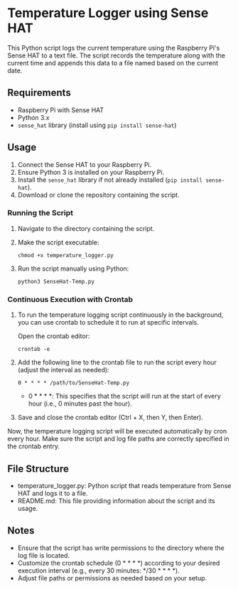 # Temperature Logger using Sense HAT

This Python script logs the current temperature using the Raspberry Pi's Sense HAT to a text file. The script records the temperature along with the current time and appends this data to a file named based on the current date.

## Requirements

- Raspberry Pi with Sense HAT
- Python 3.x
- `sense_hat` library (install using `pip install sense-hat`)

## Usage

1. Connect the Sense HAT to your Raspberry Pi.
2. Ensure Python 3 is installed on your Raspberry Pi.
3. Install the `sense_hat` library if not already installed (`pip install sense-hat`).
4. Download or clone the repository containing the script.

### Running the Script

1. Navigate to the directory containing the script.
2. Make the script executable:

   ```console
   chmod +x temperature_logger.py
   ```
3. Run the script manually using Python:

    ```console
    python3 SenseHat-Temp.py
    ```

### Continuous Execution with Crontab

1. To run the temperature logging script continuously in the background, you can use crontab to schedule it to run at specific intervals.

    Open the crontab editor:

    ```console
    crontab -e
    ```

2. Add the following line to the crontab file to run the script every hour (adjust the interval as needed):

    ```console
    0 * * * * /path/to/SenseHat-Temp.py
    ```
    
    - 0 * * * *: This specifies that the script will run at the start of every hour (i.e., 0 minutes past the hour).
        
3. Save and close the crontab editor (Ctrl + X, then Y, then Enter).

Now, the temperature logging script will be executed automatically by cron every hour. Make sure the script and log file paths are correctly specified in the crontab entry.

## File Structure

   - temperature_logger.py: Python script that reads temperature from Sense HAT and logs it to a file.
   - README.md: This file providing information about the script and its usage.

## Notes

   - Ensure that the script has write permissions to the directory where the log file is located.
   - Customize the crontab schedule (0 * * * *) according to your desired execution interval (e.g., every 30 minutes: */30 * * * *).
   - Adjust file paths or permissions as needed based on your setup.   
